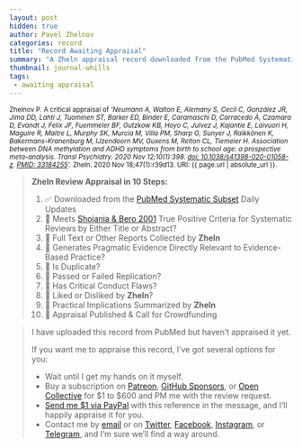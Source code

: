 ```yaml
---
layout: post
hidden: true
author: Pavel Zhelnov
categories: record
title: "Record Awaiting Appraisal"
summary: "A Zheln appraisal record downloaded from the PubMed Systematic Subset daily updates."
thumbnail: journal-whills
tags:
 - awaiting appraisal
---
```


<small id="citation">Zhelnov P. A critical appraisal of _‘Neumann A, Walton E, Alemany S, Cecil C, González JR, Jima DD, Lahti J, Tuominen ST, Barker ED, Binder E, Caramaschi D, Carracedo Á, Czamara D, Evandt J, Felix JF, Fuemmeler BF, Gutzkow KB, Hoyo C, Julvez J, Kajantie E, Laivuori H, Maguire R, Maitre L, Murphy SK, Murcia M, Villa PM, Sharp G, Sunyer J, Raikkönen K, Bakermans-Kranenburg M, IJzendoorn MV, Guxens M, Relton CL, Tiemeier H. Association between DNA methylation and ADHD symptoms from birth to school age: a prospective meta-analysis. Transl Psychiatry. 2020 Nov 12;10(1):398. [doi: 10.1038/s41398-020-01058-z](https://doi.org/10.1038/s41398-020-01058-z). [PMID: 33184255](https://pubmed.gov/33184255)’._ Zheln. 2020 Nov 18;47(1):r39d13. URI: {{ page.url | absolute_url }}.</small>

> **Zheln Review Appraisal in 10 Steps:**
>
> 1. ✅ Downloaded from the [PubMed Systematic Subset](https://github.com/p1m-ortho/qs-global-ortho-search-queries/blob/global-sr-query/README.md) Daily Updates
> 2. 🔄 Meets [Shojania & Bero 2001](https://www.researchgate.net/publication/11820967_Taking_Advantage_of_the_Explosion_of_Systematic_Reviews_An_Efficient_MEDLINE_Search_Strategy) True Positive Criteria for Systematic Reviews by Either Title or Abstract?
> 3. 🔄 Full Text or Other Reports Collected by **Zheln**
> 4. 🔄 Generates Pragmatic Evidence Directly Relevant to Evidence-Based Practice?
> 5. 🔄 Is Duplicate?
> 6. 🔄 Passed or Failed Replication?
> 7. 🔄 Has Critical Conduct Flaws?
> 8. 🔄 Liked or Disliked by **Zheln**?
> 9. 🔄 Practical Implications Summarized by **Zheln**
> 10. 🔄 Appraisal Published & Call for Crowdfunding

> I have uploaded this record from PubMed but haven’t appraised it yet.
>
> If you want me to appraise this record, I’ve got several options for you:
> * Wait until I get my hands on it myself.
> * Buy a subscription on [Patreon](https://patreon.com/zheln), [GitHub Sponsors](https://github.com/sponsors/drzhelnov), or [Open Collective](https://opencollective.com/zheln) for $1 to $600 and PM me with the review request.
> * [Send me $1 via PayPal](https://paypal.me/pjelnov) with this reference in the message, and I’ll happily appraise it for you.
> * Contact me by [email](mailto:pavel@zheln.com) or on [Twitter](https://twitter.com/drzhelnov), [Facebook](https://facebook.com/drzhelnov), [Instagram](https://instagram.com/igzheln), or [Telegram](https://t.me/drzhelnov), and I’m sure we’ll find a way around.
